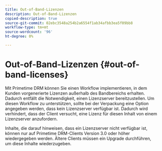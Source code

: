 ```yaml
---
title: Out-of-Band-Lizenzen
description: Out-of-Band-Lizenzen
copied-description: true
source-git-commit: 02ebc3548a254b2a6554f1ab34afbb3ea5f09bb8
workflow-type: tm+mt
source-wordcount: '96'
ht-degree: 0%

---
```


# Out-of-Band-Lizenzen {#out-of-band-licenses}

Mit Primetime DRM können Sie einen Workflow implementieren, in dem Kunden vorgenerierte Lizenzen außerhalb des Bandbereichs erhalten. Dadurch entfällt die Notwendigkeit, einen Lizenzserver bereitzustellen. Um diesen Workflow zu unterstützen, sollte bei der Verpackung eine Option angegeben werden, dass kein Lizenzserver verfügbar ist. Dadurch wird verhindert, dass der Client versucht, eine Lizenz für diesen Inhalt von einem Lizenzserver anzufordern.

Inhalte, die darauf hinweisen, dass ein Lizenzserver nicht verfügbar ist, können nur auf Primetime DRM-Clients Version 3.0 oder höher wiedergegeben werden. Ältere Clients müssen ein Upgrade durchführen, um diese Inhalte wiederzugeben.
